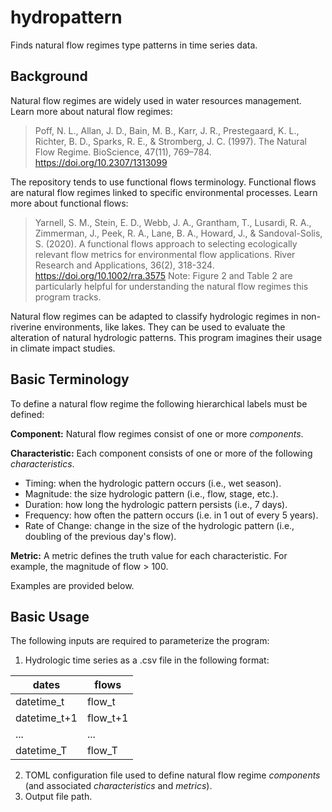 # hydropattern
Finds natural flow regimes type patterns in time series data.

## Background
Natural flow regimes are widely used in water resources management. Learn more about natural flow regimes:
> Poff, N. L., Allan, J. D., Bain, M. B., Karr, J. R., Prestegaard, K. L., Richter, B. D., Sparks, R. E., & Stromberg, J. C. (1997). The Natural Flow Regime. BioScience, 47(11), 769–784. https://doi.org/10.2307/1313099

The repository tends to use functional flows terminology. Functional flows are natural flow regimes linked to specific environmental processes. Learn more about functional flows:
> Yarnell, S. M., Stein, E. D., Webb, J. A., Grantham, T., Lusardi, R. A., Zimmerman, J., Peek, R. A., Lane, B. A., Howard, J., & Sandoval-Solis, S. (2020). A functional flows approach to selecting ecologically relevant flow metrics for environmental flow applications. River Research and Applications, 36(2), 318-324. https://doi.org/10.1002/rra.3575
> Note: Figure 2 and Table 2 are particularly helpful for understanding the natural flow regimes this program tracks.

Natural flow regimes can be adapted to classify hydrologic regimes in non-riverine environments, like lakes. They can be used to evaluate the alteration of natural hydrologic patterns. This program imagines their usage in climate impact studies.

## Basic Terminology
To define a natural flow regime the following hierarchical labels must be defined:

**Component:** Natural flow regimes consist of one or more *components*.

**Characteristic:** Each component consists of one or more of the following *characteristics*.

- Timing: when the hydrologic pattern occurs (i.e., wet season).
- Magnitude: the size hydrologic pattern (i.e., flow, stage, etc.).
- Duration: how long the hydrologic pattern persists (i.e., 7 days).
- Frequency: how often the pattern occurs (i.e. in 1 out of every 5 years).
- Rate of Change: change in the size of the hydrologic pattern (i.e., doubling of the previous day's flow).

**Metric:** A metric defines the truth value for each characteristic. For example, the magnitude of flow > 100.

Examples are provided below.

## Basic Usage
The following inputs are required to parameterize the program:

1. Hydrologic time series as a .csv file in the following format:

dates | flows
--- | ---
datetime_t | flow_t
datetime_t+1 | flow_t+1
... | ...
datetime_T | flow_T
   
2. TOML configuration file used to define natural flow regime *components* (and associated *characteristics* and *metrics*).
3. Output file path.
